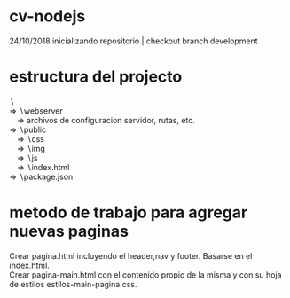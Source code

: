 # cv-nodejs
24/10/2018 inicializando repositorio | checkout branch development

# estructura del projecto
&#8726; <br>
&rArr; &#8726;webserver <br>
&emsp;&rArr; archivos de configuracion servidor, rutas, etc. <br>
&rArr; &#8726;public <br>
&emsp;&rArr; &#8726;css <br>
&emsp;&rArr; &#8726;img <br>
&emsp;&rArr; &#8726;js <br>
&emsp;&rArr; &#8726;index.html <br>
&rArr; &#8726;package.json <br>

# metodo de trabajo para agregar nuevas paginas
Crear pagina.html incluyendo el header,nav y footer. Basarse en el index.html. <br>
Crear pagina-main.html con el contenido propio de la misma y con su hoja de estilos estilos-main-pagina.css.
